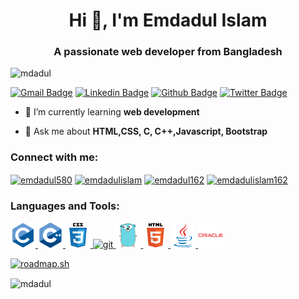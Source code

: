 <h1 align="center">Hi 👋, I'm Emdadul Islam</h1>
<h3 align="center">A passionate web developer from Bangladesh</h3>

<p align="left"> <img src="https://komarev.com/ghpvc/?username=mdadul&label=Profile%20views&color=0e75b6&style=flat" alt="mdadul" /> </p>


[![Gmail Badge](https://img.shields.io/badge/-emdadulislam162@gmail.com-c14438?style=flat&logo=Gmail&logoColor=white&link=mailto:emdadulislam162@gmail.com)](mailto:emdadulislam162@gmail.com) 
[![Linkedin Badge](https://img.shields.io/badge/-emdadulislam-0072b1?style=flat&logo=Linkedin&logoColor=white&link=https://www.linkedin.com/in/emdadulislam/)](https://www.linkedin.com/in/emdadulislam/) [![Github Badge](https://img.shields.io/badge/-mdadul-grey?style=flat&logo=github&logoColor=white&link=https://github.com/mdadul/)](https://www.github.com/mdadul/) [![Twitter Badge](https://img.shields.io/badge/-emdadulislam580-00acee?style=flat&logo=twitter&logoColor=white&link=https://twitter.com/emdadulislam580/)](https://www.twitter.com/emdadulislam580/)

- 🌱 I’m currently learning **web development**

- 💬 Ask me about **HTML,CSS, C, C++,Javascript, Bootstrap**



<h3 align="left">Connect with me:</h3>
<p align="left">
<a href="https://twitter.com/emdadul580" target="blank"><img align="center" src="https://raw.githubusercontent.com/rahuldkjain/github-profile-readme-generator/master/src/images/icons/Social/twitter.svg" alt="emdadul580" height="30" width="40" /></a>
<a href="https://linkedin.com/in/emdadulislam" target="blank"><img align="center" src="https://raw.githubusercontent.com/rahuldkjain/github-profile-readme-generator/master/src/images/icons/Social/linked-in-alt.svg" alt="emdadulislam" height="30" width="40" /></a>
<a href="https://www.codechef.com/users/emdadul162" target="blank"><img align="center" src="https://cdn.jsdelivr.net/npm/simple-icons@3.1.0/icons/codechef.svg" alt="emdadul162" height="30" width="40" /></a>
<a href="https://codeforces.com/profile/emdadulislam162" target="blank"><img align="center" src="https://raw.githubusercontent.com/rahuldkjain/github-profile-readme-generator/master/src/images/icons/Social/codeforces.svg" alt="emdadulislam162" height="30" width="40" /></a>
</p>

<h3 align="left">Languages and Tools:</h3>
<p align="left"> <a href="https://www.cprogramming.com/" target="_blank" rel="noreferrer"> <img src="https://raw.githubusercontent.com/devicons/devicon/master/icons/c/c-original.svg" alt="c" width="40" height="40"/> </a> <a href="https://www.w3schools.com/cpp/" target="_blank" rel="noreferrer"> <img src="https://raw.githubusercontent.com/devicons/devicon/master/icons/cplusplus/cplusplus-original.svg" alt="cplusplus" width="40" height="40"/> </a> <a href="https://www.w3schools.com/css/" target="_blank" rel="noreferrer"> <img src="https://raw.githubusercontent.com/devicons/devicon/master/icons/css3/css3-original-wordmark.svg" alt="css3" width="40" height="40"/> </a> <a href="https://git-scm.com/" target="_blank" rel="noreferrer"> <img src="https://www.vectorlogo.zone/logos/git-scm/git-scm-icon.svg" alt="git" width="40" height="40"/> </a> <a href="https://golang.org" target="_blank" rel="noreferrer"> <img src="https://raw.githubusercontent.com/devicons/devicon/master/icons/go/go-original.svg" alt="go" width="40" height="40"/> </a> <a href="https://www.w3.org/html/" target="_blank" rel="noreferrer"> <img src="https://raw.githubusercontent.com/devicons/devicon/master/icons/html5/html5-original-wordmark.svg" alt="html5" width="40" height="40"/> </a> <a href="https://www.java.com" target="_blank" rel="noreferrer"> <img src="https://raw.githubusercontent.com/devicons/devicon/master/icons/java/java-original.svg" alt="java" width="40" height="40"/> </a>  <a href="https://www.oracle.com/" target="_blank" rel="noreferrer"> <img src="https://raw.githubusercontent.com/devicons/devicon/master/icons/oracle/oracle-original.svg" alt="oracle" width="40" height="40"/> </a> </p>

[![roadmap.sh](https://api.roadmap.sh/v1-badge/wide/64e6f2d9b128dce3cb6d5719?variant=light)](https://roadmap.sh)

<p><img align="center" src="https://github-readme-stats.vercel.app/api/top-langs?username=mdadul&show_icons=true&locale=en&layout=compact" alt="mdadul" /></p>

